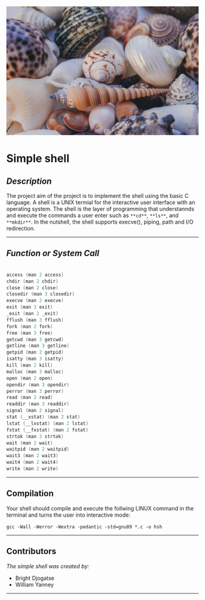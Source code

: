 ## ![Shell Image](https://github.com/Dblay112/simple_shell/blob/master/Sea-shells.jpg)

# **Simple shell**
## **_Description_**
The project aim of the project is to implement the shell using the basic C language. A shell is a UNIX termial for the interactive user interface with an operating system. The shell is the layer of programming that understannds and execute the commands a user enter such as ```**cd**```, ```**ls**```, and ```**mkdir**```. In the nutshell, the shell supports execve(), piping, path and I/O redirection.
___

## **_Function or System Call_**
```C programming: System Call Functions

access (man 2 access)
chdir (man 2 chdir)
close (man 2 close)
closedir (man 3 closedir)
execve (man 2 execve)
exit (man 3 exit)
_exit (man 2 _exit)
fflush (man 3 fflush)
fork (man 2 fork)
free (man 3 free)
getcwd (man 3 getcwd)
getline (man 3 getline)
getpid (man 2 getpid)
isatty (man 3 isatty)
kill (man 2 kill)
malloc (man 3 malloc)
open (man 2 open)
opendir (man 3 opendir)
perror (man 3 perror)
read (man 2 read)
readdir (man 3 readdir)
signal (man 2 signal)
stat (__xstat) (man 2 stat)
lstat (__lxstat) (man 2 lstat)
fstat (__fxstat) (man 2 fstat)
strtok (man 3 strtok)
wait (man 2 wait)
waitpid (man 2 waitpid)
wait3 (man 2 wait3)
wait4 (man 2 wait4)
write (man 2 write)

```
___

## **Compilation**
Your shell should compile and execute the follwing LINUX command in the terminal and turns the user into interactive mode:

```C-language
gcc -Wall -Werror -Wextra -pedantic -std=gnu89 *.c -o hsh

```
___

## **Contributors**
_The simple shell was created by:_

* Bright Djogatse
* William Yanney

___
